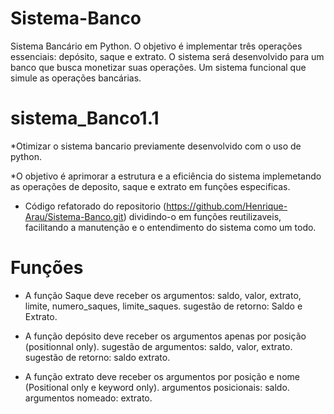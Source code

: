 # Sistema-Banco


 Sistema Bancário em Python. O objetivo é implementar três operações essenciais: depósito, saque e extrato. 
 O sistema será desenvolvido para um banco que busca monetizar suas operações. 
 Um sistema funcional que simule as operações bancárias.
# sistema_Banco1.1

*Otimizar o sistema bancario previamente desenvolvido com o uso de python.

*O objetivo é aprimorar a estrutura e a eficiência do sistema implemetando as 
operações de deposito, saque e extrato em funções especificas.

- Código refatorado do repositorio (https://github.com/Henrique-Arau/Sistema-Banco.git)
dividindo-o em funções reutilizaveis, facilitando a manutenção e o entendimento do sistema como um todo.


# Funções

* A função Saque deve receber os argumentos: saldo, valor, extrato, limite, numero_saques, limite_saques.
  sugestão de retorno: Saldo e Extrato.

* A função depósito deve receber os argumentos apenas por posição (positionnal only).
  sugestão de argumentos: saldo, valor, extrato.
  sugestão de retorno: saldo extrato.

* A função extrato deve receber os argumentos por posição e nome (Positional only e keyword only).
  argumentos posicionais: saldo.
  argumentos nomeado: extrato.

